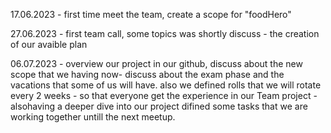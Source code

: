 17.06.2023 - first time meet the team, create a scope for "foodHero"

27.06.2023 - first team call, some topics was shortly discuss - the creation of our avaible plan 

06.07.2023 - overview our project in our github, discuss about the new scope that we having now- discuss about the exam phase and the vacations that some of us will have.
             also we defined rolls that we will rotate every 2 weeks - so that everyone get the experience in our Team project - alsohaving a deeper dive into our project
             difined some tasks that we are working together untill the next meetup.
